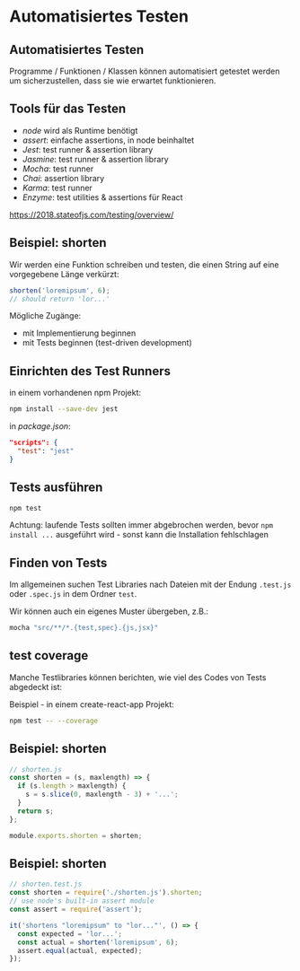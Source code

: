 # Automatisiertes Testen

## Automatisiertes Testen

Programme / Funktionen / Klassen können automatisiert getestet werden um sicherzustellen, dass sie wie erwartet funktionieren.

## Tools für das Testen

- _node_ wird als Runtime benötigt
- _assert_: einfache assertions, in node beinhaltet
- _Jest_: test runner & assertion library
- _Jasmine_: test runner & assertion library
- _Mocha_: test runner
- _Chai_: assertion library
- _Karma_: test runner
- _Enzyme_: test utilities & assertions für React

https://2018.stateofjs.com/testing/overview/

## Beispiel: shorten

Wir werden eine Funktion schreiben und testen, die einen String auf eine vorgegebene Länge verkürzt:

```js
shorten('loremipsum', 6);
// should return 'lor...'
```

Mögliche Zugänge:

- mit Implementierung beginnen
- mit Tests beginnen (test-driven development)

## Einrichten des Test Runners

in einem vorhandenen npm Projekt:

```bash
npm install --save-dev jest
```

in _package.json_:

```json
"scripts": {
  "test": "jest"
}
```

## Tests ausführen

```bash
npm test
```

Achtung: laufende Tests sollten immer abgebrochen werden, bevor `npm install ...` ausgeführt wird - sonst kann die Installation fehlschlagen

## Finden von Tests

Im allgemeinen suchen Test Libraries nach Dateien mit der Endung `.test.js` oder `.spec.js` in dem Ordner `test`.

Wir können auch ein eigenes Muster übergeben, z.B.:

```bash
mocha "src/**/*.{test,spec}.{js,jsx}"
```

## test coverage

Manche Testlibraries können berichten, wie viel des Codes von Tests abgedeckt ist:

Beispiel - in einem create-react-app Projekt:

```bash
npm test -- --coverage
```

## Beispiel: shorten

```js
// shorten.js
const shorten = (s, maxlength) => {
  if (s.length > maxlength) {
    s = s.slice(0, maxlength - 3) + '...';
  }
  return s;
};

module.exports.shorten = shorten;
```

## Beispiel: shorten

```js
// shorten.test.js
const shorten = require('./shorten.js').shorten;
// use node's built-in assert module
const assert = require('assert');

it('shortens "loremipsum" to "lor..."', () => {
  const expected = 'lor...';
  const actual = shorten('loremipsum', 6);
  assert.equal(actual, expected);
});
```
